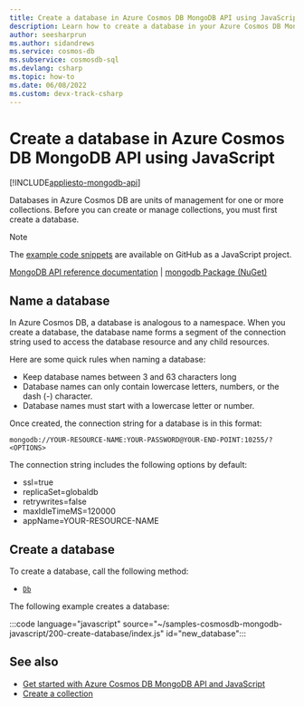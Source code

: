 ```yaml
---
title: Create a database in Azure Cosmos DB MongoDB API using JavaScript
description: Learn how to create a database in your Azure Cosmos DB MongoDB API account using the JavaScript SDK.
author: seesharprun
ms.author: sidandrews
ms.service: cosmos-db
ms.subservice: cosmosdb-sql
ms.devlang: csharp
ms.topic: how-to
ms.date: 06/08/2022
ms.custom: devx-track-csharp
---
```


# Create a database in Azure Cosmos DB MongoDB API using JavaScript

[!INCLUDE[appliesto-mongodb-api](../includes/appliesto-mongodb-api.md)]

Databases in Azure Cosmos DB are units of management for one or more collections. Before you can create or manage collections, you must first create a database.

> [!NOTE]
> The [example code snippets](https://github.com/Azure-Samples/cosmos-db-mongodb-api-javascript-samples) are available on GitHub as a JavaScript project.

[MongoDB API reference documentation](https://docs.mongodb.com/drivers/node) | [mongodb Package (NuGet)](https://www.npmjs.com/package/mongodb)


## Name a database

In Azure Cosmos DB, a database is analogous to a namespace. When you create a database, the database name forms a segment of the connection string used to access the database resource and any child resources.

Here are some quick rules when naming a database:

* Keep database names between 3 and 63 characters long
* Database names can only contain lowercase letters, numbers, or the dash (-) character.
* Database names must start with a lowercase letter or number.

Once created, the connection string for a database is in this format:

``mongodb://YOUR-RESOURCE-NAME:YOUR-PASSWORD@YOUR-END-POINT:10255/?<OPTIONS>``

The connection string includes the following options by default:
* ssl=true
* replicaSet=globaldb
* retrywrites=false
* maxIdleTimeMS=120000
* appName=YOUR-RESOURCE-NAME

## Create a database

To create a database, call the following method:

* [``Db``](https://mongodb.github.io/node-mongodb-native/4.5/classes/Db.html)

The following example creates a database:

:::code language="javascript" source="~/samples-cosmosdb-mongodb-javascript/200-create-database/index.js" id="new_database":::

## See also

- [Get started with Azure Cosmos DB MongoDB API and JavaScript](how-to-javascript-get-started.md)
- [Create a collection](how-to-javascript-create-collection.md)
